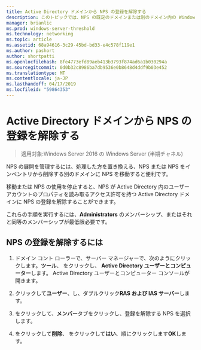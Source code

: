 ```yaml
---
title: Active Directory ドメインから NPS の登録を解除する
description: このトピックでは、NPS の既定のドメインまたは別のドメイン内の Windows Server 2016 でネットワーク ポリシー サーバーを実行しているサーバーの登録を使用できます。
manager: brianlic
ms.prod: windows-server-threshold
ms.technology: networking
ms.topic: article
ms.assetid: 68a94616-3c29-45bd-bd33-e4c578f119e1
ms.author: pashort
author: shortpatti
ms.openlocfilehash: 8fe4773efd89aeb413b3793f874ad6a1b030294a
ms.sourcegitcommit: 0d0b32c8986ba7db9536e0b8648d4ddf9b03e452
ms.translationtype: MT
ms.contentlocale: ja-JP
ms.lasthandoff: 04/17/2019
ms.locfileid: "59864353"
---
```

# <a name="unregister-an-nps-from-an-active-directory-domain"></a>Active Directory ドメインから NPS の登録を解除する

>適用対象:Windows Server 2016 の Windows Server (半期チャネル)

NPS の展開を管理するには、処理した方を置き換える、NPS または NPS をインベントリから削除する別のドメインに NPS を移動すると便利です。 

移動または NPS の使用を停止すると、NPS が Active Directory 内のユーザー アカウントのプロパティを読み取るアクセス許可を持つ Active Directory ドメインに NPS の登録を解除することができます。

これらの手順を実行するには、**Administrators** のメンバーシップ、またはそれと同等のメンバーシップが最低限必要です。

## <a name="to-unregister-an-nps"></a>NPS の登録を解除するには

1. ドメイン コント ローラーで、サーバー マネージャーで、次のようにクリックします。**ツール**、 をクリックし、 **Active Directory ユーザーとコンピューター**します。 Active Directory ユーザーとコンピューター コンソールが開きます。

2. クリックして**ユーザー**、し、ダブルクリック**RAS および IAS サーバー**します。

3. をクリックして、**メンバー**タブをクリックし、登録を解除する NPS を選択します。

4. をクリックして**削除**、 をクリックして**はい**、順にクリックします**OK**します。

